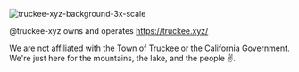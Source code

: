 ![truckee-xyz-background-3x-scale](https://github.com/truckee-xyz/.github/assets/24551292/3209314f-4735-40bb-8c42-4dc56f0be6d5)

@truckee-xyz owns and operates https://truckee.xyz/

We are not affiliated with the Town of Truckee or the California Government. We're just here for the mountains, the lake, and the people ✌️.
